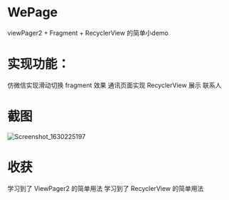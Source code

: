 # WePage
viewPager2 + Fragment + RecyclerView 的简单小demo

# 实现功能：
仿微信实现滑动切换 fragment 效果  通讯页面实现 RecyclerView 展示 联系人

# 截图
![Screenshot_1630225197](https://user-images.githubusercontent.com/47053553/131253320-143c2301-3f31-4d02-bc21-2e819c6b847e.png)

# 收获
学习到了 ViewPager2 的简单用法  学习到了 RecyclerView 的简单用法
